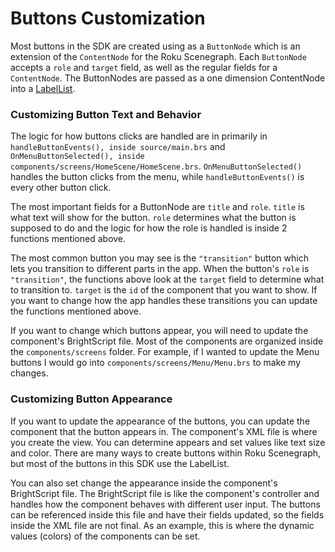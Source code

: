 # Buttons Customization

Most buttons in the SDK are created using as a `ButtonNode` which is an extension of the `ContentNode` for the Roku Scenegraph. Each `ButtonNode` accepts a `role` and `target` field, as well as the regular fields for a `ContentNode`. The ButtonNodes are passed as a one dimension ContentNode into a <a href="https://sdkdocs.roku.com/display/sdkdoc/LabelList" target="_blank">LabelList</a>.

### Customizing Button Text and Behavior

The logic for how buttons clicks are handled are in primarily in `handleButtonEvents(), inside source/main.brs` and `OnMenuButtonSelected(), inside components/screens/HomeScene/HomeScene.brs`. `OnMenuButtonSelected()` handles the button clicks from the menu, while `handleButtonEvents()` is every other button click.

The most important fields for a ButtonNode are `title` and `role`. `title` is what text will show for the button. `role` determines what the button is supposed to do and the logic for how the role is handled is inside 2 functions mentioned above.

The most common button you may see is the `"transition"` button which lets you transition to different parts in the app. When the button's `role` is `"transition"`, the functions above look at the `target` field to determine what to transition to. `target` is the `id` of the component that you want to show. If you want to change how the app handles these transitions you can update the functions mentioned above.

If you want to change which buttons appear, you will need to update the component's BrightScript file. Most of the components are organized inside the `components/screens` folder. For example, if I wanted to update the Menu buttons I would go into `components/screens/Menu/Menu.brs` to make my changes.

### Customizing Button Appearance

If you want to update the appearance of the buttons, you can update the component that the button appears in. The component's XML file is where you create the view. You can determine appears and set values like text size and color. There are many ways to create buttons within Roku Scenegraph, but most of the buttons in this SDK use the LabelList.

You can also set change the appearance inside the component's BrightScript file. The BrightScript file is like the component's controller and handles how the component behaves with different user input. The buttons can be referenced inside this file and have their fields updated, so the fields inside the XML file are not final. As an example, this is where the dynamic values (colors) of the components can be set.
